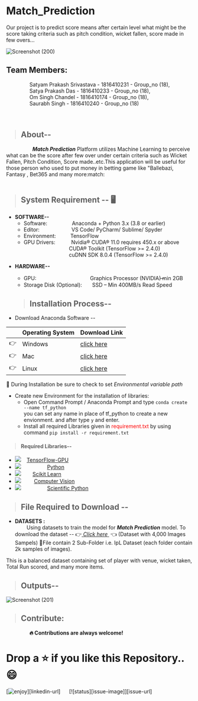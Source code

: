 # Match_Prediction
Our project is to predict score means after certain level what might be the score taking criteria such as pitch condition, wicket fallen, score made in few overs...

![Screenshot (200)](https://user-images.githubusercontent.com/53908352/104834086-3ec69200-58c3-11eb-8a25-1f7738bb568b.png)


## Team Members: </br>
&nbsp;&nbsp;&nbsp;&nbsp;&nbsp;&nbsp;&nbsp;&nbsp;&nbsp;&nbsp;&nbsp;&nbsp;&nbsp;&nbsp;&nbsp;&nbsp;Satyam Prakash Srivastava - 1816410231 - Group_no (18),</br>
&nbsp;&nbsp;&nbsp;&nbsp;&nbsp;&nbsp;&nbsp;&nbsp;&nbsp;&nbsp;&nbsp;&nbsp;&nbsp;&nbsp;&nbsp;&nbsp;Satya Prakash Das - 1816410233 - Group_no (18),</br>
&nbsp;&nbsp;&nbsp;&nbsp;&nbsp;&nbsp;&nbsp;&nbsp;&nbsp;&nbsp;&nbsp;&nbsp;&nbsp;&nbsp;&nbsp;&nbsp;Om Singh Chandel - 1816410174 - Group_no (18),</br>
&nbsp;&nbsp;&nbsp;&nbsp;&nbsp;&nbsp;&nbsp;&nbsp;&nbsp;&nbsp;&nbsp;&nbsp;&nbsp;&nbsp;&nbsp;&nbsp;Saurabh Singh - 1816410240 - Group_no (18)</br>
</br>
</br>
> ## About-- 
&nbsp; &nbsp; &nbsp; &nbsp; &nbsp; &nbsp; &nbsp; &nbsp; &nbsp; ***Match Prediction*** Platform utilizes Machine Learning to perceive what can be the score after few over under certain criteria such as Wicket Fallen, Pitch Condition, Score made..etc.This application will be useful for those person who used to put money in betting game like "Ballebazi, Fantasy , Bet365 and many more:match: 
</br>
</br>
> ## System Requirement -- :desktop_computer:


 -  **SOFTWARE--**
	 &nbsp; &nbsp; &nbsp;   
	 * Software: &nbsp;&nbsp;&nbsp;&nbsp;&nbsp;&nbsp;&nbsp;&nbsp;&nbsp;&nbsp;&nbsp;&nbsp;&nbsp;&nbsp;&nbsp;&nbsp;Anaconda + Python 3.x (3.8 or earlier) 
	 * Editor: &nbsp; &nbsp; &nbsp;&nbsp; &nbsp; &nbsp;&nbsp;&nbsp;&nbsp;&nbsp;&nbsp;&nbsp;&nbsp;&nbsp;&nbsp;&nbsp; VS Code/ PyCharm/ Sublime/ Spyder </br>
	 * Environment: &nbsp; &nbsp; &nbsp;&nbsp; &nbsp; TensorFlow 
	* GPU Drivers:&nbsp; &nbsp; &nbsp;&nbsp; &nbsp; &nbsp; Nvidia® CUDA® 11.0 requires 450.x or above 
		</br>&nbsp;&nbsp;&nbsp;&nbsp;&nbsp;&nbsp;&nbsp;&nbsp;&nbsp;&nbsp;&nbsp;&nbsp;&nbsp;&nbsp;&nbsp;&nbsp;&nbsp;&nbsp;&nbsp;&nbsp;&nbsp;&nbsp;&nbsp;&nbsp;&nbsp;&nbsp;&nbsp;&nbsp;&nbsp;&nbsp; CUDA® Toolkit (TensorFlow >= 2.4.0) 
		</br> &nbsp;&nbsp;&nbsp;&nbsp;&nbsp;&nbsp;&nbsp;&nbsp;&nbsp;&nbsp;&nbsp;&nbsp;&nbsp;&nbsp;&nbsp;&nbsp;&nbsp;&nbsp;&nbsp;&nbsp;&nbsp;&nbsp;&nbsp;&nbsp;&nbsp;&nbsp;&nbsp;&nbsp;&nbsp;&nbsp;&nbsp;cuDNN SDK 8.0.4 (TensorFlow >= 2.4.0)
* **HARDWARE--**
	* GPU: &nbsp;&nbsp;&nbsp;&nbsp;&nbsp; &nbsp;&nbsp;&nbsp; &nbsp;&nbsp;&nbsp;&nbsp;&nbsp;&nbsp;&nbsp;&nbsp;&nbsp;&nbsp;&nbsp;&nbsp;&nbsp;&nbsp;&nbsp;&nbsp;&nbsp;&nbsp;&nbsp;&nbsp;&nbsp;&nbsp;&nbsp;&nbsp;&nbsp; Graphics Processor (NVIDIA) ̶min 2GB  
	*	Storage Disk (Optional): &nbsp;&nbsp;&nbsp;&nbsp;&nbsp;&nbsp;SSD – Min 400MB/s Read Speed	
  
  > ## Installation Process--
 * Download Anaconda Software -- 

||Operating System | Download Link  |
|--|--|--|
|:point_right:|Windows | [click here](https://docs.anaconda.com/anaconda/install/windows/)  |
|:point_right:|Mac|[click here](https://docs.anaconda.com/anaconda/install/mac-os/) |
|:point_right:|Linux | [click here](https://docs.anaconda.com/anaconda/install/linux/) |


:loudspeaker: During Installation be sure to check to set *Environmental variable path* 

* Create new Environment for the installation of libraries:
	* Open Command Prompt / Anaconda Prompt and type `conda create --name tf_python`  
	you can set any name in place of tf_python to create a new envionment. and after type `y` and enter.
	* Install all required Libraries given in <font color="red">requirement.txt</font> by using command `pip install -r requirement.txt`
	 
> #### Required Libraries--
* ![](https://img.shields.io/badge/TensorFlow--GPU-v2.4.0-blue) &nbsp;   &nbsp;[TensorFlow-GPU](https://pypi.org/project/tensorflow-gpu/)
* ![](https://img.shields.io/badge/python-v3.7-blue) &nbsp; &nbsp; &nbsp; &nbsp; &nbsp; &nbsp; &nbsp; &nbsp;&nbsp;  [Python](https://www.python.org/downloads/)
*  ![](https://img.shields.io/badge/SciKit%20Learn-v0.24.0-blue) &nbsp; &nbsp; &nbsp;&nbsp; [Scikit Learn](https://pypi.org/project/scikit-learn/)
* ![](https://img.shields.io/badge/Open%20CV-v4.4.0.46-blue)    &nbsp;   &nbsp; &nbsp; &nbsp; [Computer Vision](https://pypi.org/project/opencv-python/)
* ![](https://img.shields.io/badge/SciPy-v1.6.0-blue) &nbsp;   &nbsp; &nbsp;  &nbsp; &nbsp; &nbsp; &nbsp;  &nbsp;  &nbsp;[Scientific Python](https://pypi.org/project/scipy/)

 
> ## File Required to Download -- 
 * **DATASETS :** </br>
	 &nbsp;  &nbsp;  &nbsp;  &nbsp; Using datasets to train the model for ***Match Prediction*** model. To download the dataset -- :point_right:<a href="https://www.kaggle.com/nowke9/ipldata"> *Click here* </a>  &nbsp;:point_left: (Dataset with 4,000 Images Sampels) :star2:File contain 2 Sub-Folder i.e. IpL Dataset (each folder contain 2k samples of images). 
	 
This is a balanced dataset containing set of player with venue, wicket taken, Total Run scored, and many more items.

> ## Outputs--
![Screenshot (201)](https://user-images.githubusercontent.com/53908352/104834094-4a19bd80-58c3-11eb-9dd8-e1c377eb76a8.png)

> ## Contribute:
&nbsp; &nbsp; &nbsp;&nbsp; &nbsp; &nbsp; &nbsp; &nbsp; &nbsp;<b>:fire: Contributions are always welcome!</b>
# Drop a :star: if you like this Repository.. :smile: 
	
 
[![enjoy][enjoy-image]][linkedin-url] &nbsp;&nbsp;&nbsp;&nbsp; [![status][issue-image]][issue-url]

[enjoy-image]: https://img.shields.io/badge/Enjoy%20this%3F-Say%20Thanks!-yellow
